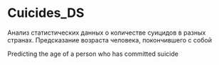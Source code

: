 # Cuicides_DS
Анализ статистических данных о количестве суицидов в разных странах. Предсказание возраста человека, покончившего с собой

Predicting the age of a person who has committed suicide
